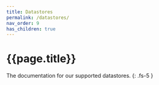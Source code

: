 ```yaml
---
title: Datastores
permalink: /datastores/
nav_order: 9
has_children: true
---
```


# {{page.title}}

The documentation for our supported datastores.
{: .fs-5 }